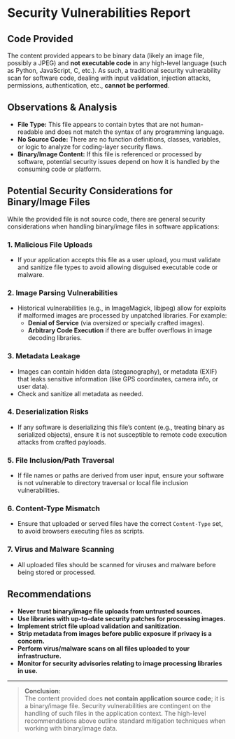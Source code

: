 # Security Vulnerabilities Report

## Code Provided

The content provided appears to be binary data (likely an image file, possibly a JPEG) and **not executable code** in any high-level language (such as Python, JavaScript, C, etc.). As such, a traditional security vulnerability scan for software code, dealing with input validation, injection attacks, permissions, authentication, etc., **cannot be performed**.

## Observations & Analysis

- **File Type:** This file appears to contain bytes that are not human-readable and does not match the syntax of any programming language.
- **No Source Code:** There are no function definitions, classes, variables, or logic to analyze for coding-layer security flaws.
- **Binary/Image Content:** If this file is referenced or processed by software, potential security issues depend on how it is handled by the consuming code or platform.

## Potential Security Considerations for Binary/Image Files

While the provided file is not source code, there are general security considerations when handling binary/image files in software applications:

### 1. **Malicious File Uploads**
  - If your application accepts this file as a user upload, you must validate and sanitize file types to avoid allowing disguised executable code or malware.

### 2. **Image Parsing Vulnerabilities**
  - Historical vulnerabilities (e.g., in ImageMagick, libjpeg) allow for exploits if malformed images are processed by unpatched libraries. For example:
    - **Denial of Service** (via oversized or specially crafted images).
    - **Arbitrary Code Execution** if there are buffer overflows in image decoding libraries.

### 3. **Metadata Leakage**
  - Images can contain hidden data (steganography), or metadata (EXIF) that leaks sensitive information (like GPS coordinates, camera info, or user data).
  - Check and sanitize all metadata as needed.

### 4. **Deserialization Risks**
  - If any software is deserializing this file’s content (e.g., treating binary as serialized objects), ensure it is not susceptible to remote code execution attacks from crafted payloads.

### 5. **File Inclusion/Path Traversal**
  - If file names or paths are derived from user input, ensure your software is not vulnerable to directory traversal or local file inclusion vulnerabilities.

### 6. **Content-Type Mismatch**
  - Ensure that uploaded or served files have the correct `Content-Type` set, to avoid browsers executing files as scripts.

### 7. **Virus and Malware Scanning**
  - All uploaded files should be scanned for viruses and malware before being stored or processed.

## Recommendations

- **Never trust binary/image file uploads from untrusted sources.**
- **Use libraries with up-to-date security patches for processing images.**
- **Implement strict file upload validation and sanitization.**
- **Strip metadata from images before public exposure if privacy is a concern.**
- **Perform virus/malware scans on all files uploaded to your infrastructure.**
- **Monitor for security advisories relating to image processing libraries in use.**

---

> **Conclusion:**  
> The content provided does **not contain application source code**; it is a binary/image file. Security vulnerabilities are contingent on the handling of such files in the application context. The high-level recommendations above outline standard mitigation techniques when working with binary/image data.
